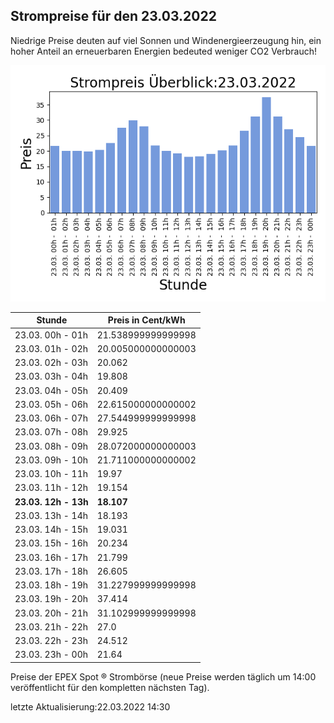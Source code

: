 
## Strompreise für den 23.03.2022

Niedrige Preise deuten auf viel Sonnen und Windenergieerzeugung hin, ein hoher Anteil an erneuerbaren Energien bedeuted weniger CO2 Verbrauch!

![Strompreis übersicht](imgs/strompreis_uebersicht.png)

| Stunde | Preis in Cent/kWh |
|---|---|
| 23.03. 00h -  01h | 21.538999999999998 | 
| 23.03. 01h -  02h | 20.005000000000003 | 
| 23.03. 02h -  03h | 20.062 | 
| 23.03. 03h -  04h | 19.808 | 
| 23.03. 04h -  05h | 20.409 | 
| 23.03. 05h -  06h | 22.615000000000002 | 
| 23.03. 06h -  07h | 27.544999999999998 | 
| 23.03. 07h -  08h | 29.925 | 
| 23.03. 08h -  09h | 28.072000000000003 | 
| 23.03. 09h -  10h | 21.711000000000002 | 
| 23.03. 10h -  11h | 19.97 | 
| 23.03. 11h -  12h | 19.154 | 
| **23.03. 12h -  13h** | **18.107** | 
| 23.03. 13h -  14h | 18.193 | 
| 23.03. 14h -  15h | 19.031 | 
| 23.03. 15h -  16h | 20.234 | 
| 23.03. 16h -  17h | 21.799 | 
| 23.03. 17h -  18h | 26.605 | 
| 23.03. 18h -  19h | 31.227999999999998 | 
| 23.03. 19h -  20h | 37.414 | 
| 23.03. 20h -  21h | 31.102999999999998 | 
| 23.03. 21h -  22h | 27.0 | 
| 23.03. 22h -  23h | 24.512 | 
| 23.03. 23h -  00h | 21.64 | 

Preise der EPEX Spot ® Strombörse (neue Preise werden täglich um 14:00 veröffentlicht für den kompletten nächsten Tag).

letzte Aktualisierung:22.03.2022 14:30